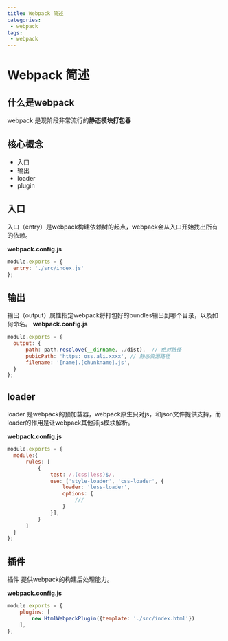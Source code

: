 ```yaml
---
title: Webpack 简述
categories:
 - webpack
tags:
 - webpack
---
```


# Webpack 简述


## 什么是webpack

webpack 是现阶段非常流行的**静态模块打包器**

## 核心概念

* 入口
* 输出
* loader
* plugin

## 入口

入口（entry）是webpack构建依赖树的起点，webpack会从入口开始找出所有的依赖。

**webpack.config.js**
``` js
module.exports = {
  entry: './src/index.js'
};
```
## 输出

输出（output）属性指定webpack将打包好的bundles输出到哪个目录，以及如何命名。
**webpack.config.js**
``` js
module.exports = {
  output: {
      path: path.resolove(__dirname, ./dist),  // 绝对路径
      pubicPath: 'https: oss.ali.xxxx', // 静态资源路径
      filename: '[name].[chunkname].js',
  }
};
```
## loader

loader 是webpack的预加载器，webpack原生只对js，和json文件提供支持，而loader的作用是让webpack其他非js模块解析。

**webpack.config.js**
``` js
module.exports = {
  module:{
      rules: [
          {
              test: /.(css|less)$/,
              use: ['style-loader', 'css-loader', {
                  loader: 'less-loader',
                  options: {
                      ///
                  }
              }],
          }
      ]
  }
};
```

## 插件

插件 提供webpack的构建后处理能力。

**webpack.config.js**
``` js
module.exports = {
    plugins: [
        new HtmlWebpackPlugin({template: './src/index.html'})
    ],
};
```



